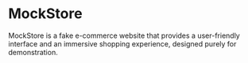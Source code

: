 # MockStore

MockStore is a fake e-commerce website that provides a user-friendly interface and an immersive shopping experience, designed purely for demonstration.
